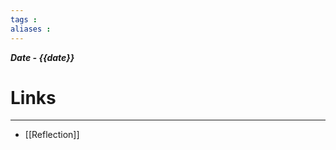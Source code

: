 ```yaml
---
tags : 
aliases : 
---
```

__*Date - {{date}}*__
























# Links
---
- [[Reflection]]